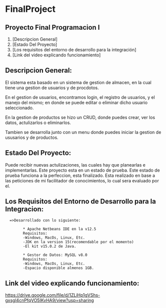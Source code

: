 # FinalProject
## Proyecto Final Programacion I 
1. [Descripcion General]
2. [Estado Del Proyecto]
3. [Los requisitos del entorno de desarrollo para la integración]
4. [Link del video explicando funcionamiento]

## Descripcion General:

El sistema esta basado en un sistema de gestion de almacen, en la cual tiene una gestion de usuarios y de procdotos.

En el gestion de usuarios, encontramos login, el registro de usuarios, y el manejo del mismo; en donde se puede editar o eliminar  dicho usuario seleccionado.

En la gestion de productos se hizo un CRUD, donde puedes crear, ver los datos, actulizarlos o eliminarlos. 

Tambien se desarrolla junto con un menu donde puedes iniciar la gestion de ususarios y de productos. 

## Estado Del Proyecto:

Puede recibir nuevas actulizaciones, las cuales hay que planearlas e implementarlas. Este proyecto esta en un estado de prueba. 
Este estado de prueba funciona a la perfeccion, esta finalizado. Esta realizado en base a las peticiones de mi facilitador de 
conocimientos, lo cual sera evaluado por el.

## Los Requisitos del Entorno de Desarrollo para la Integracion:

      =>Desarrollado con lo siguiente:

            * Apache Netbeans IDE en la v12.5
            Requisitos:
            -Windows, MacOs, Linux, Etc.
            -JDK en la version 15(recomendable por el momento)
            -El kit v15.0.2 de Java.

            * Gestor de Datos: MySQL v8.0
            Requisitos:
            -Windows, MacOs, Linux, Etc.
            -Espacio disponible almenos 1GB.

## Link del video explicando funcionamiento: 
https://drive.google.com/file/d/1ZLiHp1gVShs-gxsgl4cnPfqVO5IKvHA9/view?usp=sharing
